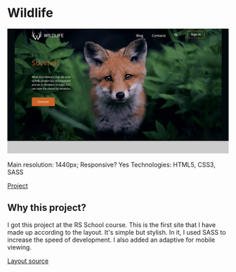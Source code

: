 # Wildlife
![Wildlife picture](./assets/images/wildlife.jpg)

Main resolution: 1440px;
Responsive? Yes
Technologies: HTML5, CSS3, SASS

[Project](https://runexpert.github.io/wildlife/)

## Why this project?

I got this project at the RS School course. This is the first site that I have made up according to the layout. It's simple but stylish. In it, I used SASS to increase the speed of development. I also added an adaptive for mobile viewing.

[Layout source](https://www.figma.com/file/dJoqHi1YHTLR06PPEeCc7t/Wildlife?node-id=0%3A1)